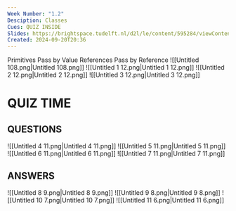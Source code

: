 ```yaml
---
Week Number: "1.2"
Desciption: Classes
Cues: QUIZ INSIDE
Slides: https://brightspace.tudelft.nl/d2l/le/content/595284/viewContent/3236137/View
Created: 2024-09-20T20:36
---
```

Primitives Pass by Value
References Pass by Reference
![[Untitled 108.png|Untitled 108.png]]
![[Untitled 1 12.png|Untitled 1 12.png]]
![[Untitled 2 12.png|Untitled 2 12.png]]
![[Untitled 3 12.png|Untitled 3 12.png]]
# QUIZ TIME
## QUESTIONS
![[Untitled 4 11.png|Untitled 4 11.png]]
![[Untitled 5 11.png|Untitled 5 11.png]]
![[Untitled 6 11.png|Untitled 6 11.png]]
![[Untitled 7 11.png|Untitled 7 11.png]]
## ANSWERS
![[Untitled 8 9.png|Untitled 8 9.png]]
![[Untitled 9 8.png|Untitled 9 8.png]]
![[Untitled 10 7.png|Untitled 10 7.png]]
![[Untitled 11 6.png|Untitled 11 6.png]]